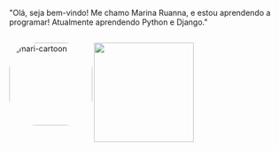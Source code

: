 
"Olá, seja bem-vindo! Me chamo Marina Ruanna, e estou aprendendo a programar! Atualmente aprendendo Python e Django."
##
<div>
  <img align="left" alt="mari-cartoon" height="150" style="border-radius:50px;" src="https://cdn.discordapp.com/attachments/927534793892171798/927537897438052352/IMG_9557.png">
  <div align="left">
</div>

<div>
  <a href="https://github.com/MarinaRuanna">
  <img height="180em" src="https://github-readme-stats.vercel.app/api?username=MarinaRuanna&show_icons=true&theme=material-palenight&include_all_commits=true&count_private=true"/>
</div>
  
  
  

  

